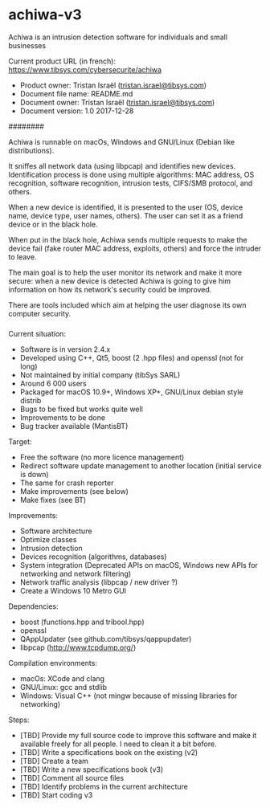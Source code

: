 # achiwa-v3
Achiwa is an intrusion detection software for individuals and small businesses

Current product URL (in french): https://www.tibsys.com/cybersecurite/achiwa

- Product owner: Tristan Israël (tristan.israel@tibsys.com)
- Document file name: README.md
- Document owner: Tristan Israël (tristan.israel@tibsys.com)
- Document version: 1.0 2017-12-28

########

Achiwa is runnable on macOs, Windows and GNU/Linux (Debian like distributions).

It sniffes all network data (using libpcap) and identifies new devices. Identification process is done using multiple algorithms: MAC address, OS recognition, software recognition, intrusion tests, CIFS/SMB protocol, and others.

When a new device is identified, it is presented to the user (OS, device name, device type, user names, others). The user can set it as a friend device or in the black hole.

When put in the black hole, Achiwa sends multiple requests to make the device fail (fake router MAC address, exploits, others) and force the intruder to leave.

The main goal is to help the user monitor its network and make it more secure: when a new device is detected Achiwa is going to give him information on how its network's security could be improved.

There are tools included which aim at helping the user diagnose its own computer security.

#####

Current situation:
- Software is in version 2.4.x
- Developed using C++, Qt5, boost (2 .hpp files) and openssl (not for long)
- Not maintained by initial company (tibSys SARL)
- Around 6 000 users
- Packaged for macOS 10.9+, Windows XP+, GNU/Linux debian style distrib
- Bugs to be fixed but works quite well
- Improvements to be done
- Bug tracker available (MantisBT)

Target:
- Free the software (no more licence management)
- Redirect software update management to another location (initial service is down)
- The same for crash reporter
- Make improvements (see below)
- Make fixes (see BT)

Improvements:
- Software architecture
- Optimize classes
- Intrusion detection 
- Devices recognition (algorithms, databases)
- System integration (Deprecated APIs on macOS, Windows new APIs for networking and network filtering)
- Network traffic analysis (libpcap / new driver ?)
- Create a Windows 10 Metro GUI

Dependencies:
- boost (functions.hpp and tribool.hpp)
- openssl
- QAppUpdater (see github.com/tibsys/qappupdater)
- libpcap (http://www.tcpdump.org/)

Compilation environments:
- macOs: XCode and clang
- GNU/Linux: gcc and stdlib
- Windows: Visual C++ (not mingw because of missing libraries for networking)

Steps:
- [TBD] Provide my full source code to improve this software and make it available freely for all people. I need to clean it a bit before.
- [TBD] Write a specifications book on the existing (v2)
- [TBD] Create a team
- [TBD] Write a new specifications book (v3)
- [TBD] Comment all source files
- [TBD] Identify problems in the current architecture
- [TBD] Start coding v3

